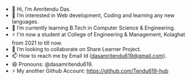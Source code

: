 - 👋 Hi, I’m Amritendu Das.
- 👀 I’m interested in Web development, Coding and learning any new languages.
- 🌱 I’m currently learning B.Tech in Computer Science & Engineering.
- ⚡ I'm now a student at College of Engineering & Management, Kolaghat from 2021 to till now. 
- 💞️ I’m looking to collaborate on Share Learner Project.
- 📫 How to reach me by Email Id (dasamritendu619@gmail.com).
- 😄 Pronouns: @dasamritendu619.
- ⚡ My another Github Account: https://github.com/Tendu619-hub


<!---
dasamritendu619/dasamritendu619 is a ✨ special ✨ repository because its `README.md` (this file) appears on your GitHub profile.
You can click the Preview link to take a look at your changes.
--->

